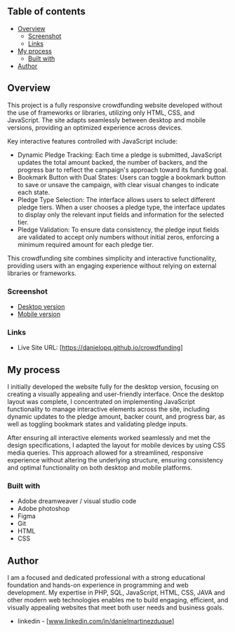 ## Table of contents

- [Overview](#overview)
  - [Screenshot](#screenshot)
  - [Links](#links)
- [My process](#my-process)
  - [Built with](#built-with)
- [Author](#author)


## Overview

This project is a fully responsive crowdfunding website developed without the use of frameworks or libraries, utilizing only HTML, CSS, and JavaScript. The site adapts seamlessly between desktop and mobile versions, providing an optimized experience across devices.

Key interactive features controlled with JavaScript include:

  - Dynamic Pledge Tracking: Each time a pledge is submitted, JavaScript updates the total amount backed, the number of backers, and the progress bar to reflect the campaign's approach toward its funding goal.
  - Bookmark Button with Dual States: Users can toggle a bookmark button to save or unsave the campaign, with clear visual changes to indicate each state.
  - Pledge Type Selection: The interface allows users to select different pledge tiers. When a user chooses a pledge type, the interface updates to display only the relevant input fields and information for the selected tier.
  - Pledge Validation: To ensure data consistency, the pledge input fields are validated to accept only numbers without initial zeros, enforcing a minimum required amount for each pledge tier.

This crowdfunding site combines simplicity and interactive functionality, providing users with an engaging experience without relying on external libraries or frameworks.

### Screenshot

- [Desktop version](https://github.com/danielopq/crowdfunding/blob/main/screenshots/desktop.jpg)
- [Mobile version](https://github.com/danielopq/crowdfunding/blob/main/screenshots/mobile.jpg)


### Links

- Live Site URL: [https://danielopq.github.io/crowdfunding]

## My process

I initially developed the website fully for the desktop version, focusing on creating a visually appealing and user-friendly interface. Once the desktop layout was complete, I concentrated on implementing JavaScript functionality to manage interactive elements across the site, including dynamic updates to the pledge amount, backer count, and progress bar, as well as toggling bookmark states and validating pledge inputs.

After ensuring all interactive elements worked seamlessly and met the design specifications, I adapted the layout for mobile devices by using CSS media queries. This approach allowed for a streamlined, responsive experience without altering the underlying structure, ensuring consistency and optimal functionality on both desktop and mobile platforms.

### Built with

- Adobe dreamweaver / visual studio code
- Adobe photoshop
- Figma
- Git
- HTML
- CSS

## Author

I am a focused and dedicated professional with a strong educational foundation and hands-on experience in programming and web development. My expertise in PHP, SQL, JavaScript, HTML, CSS, JAVA and other modern web technologies enables me to build engaging, efficient, and visually appealing websites that meet both user needs and business goals.

- linkedin - [www.linkedin.com/in/danielmartinezduque]


